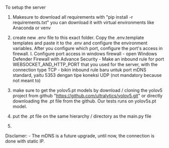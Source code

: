 To setup the server

1. Makesure to download all requirements with "pip install -r requirements.txt"
    you can download it with virtual environments like Anaconda or venv

2. create new .env file to this exact folder. Copy the .env.template templates and paste it to the .env and configure the environment variables. After you configure which port, configure the port's access in firewall.
    I. Configure port access in windows firewall
        - open Windows Defender Firewall with Advance Security
        - Make an inbound rule for port WEBSOCKET_AND_HTTP_PORT that you used for the server, with the connection type TCP
        - bikin inbound rule baru untuk port mDNS standard, yaitu 5353 dengan tipe koneksi UDP (not mandatory because not meant to)

3. make sure to get the yolov5.pt models by download / cloning the yolov5 project from github "https://github.com/ultralytics/yolov5.git" or directly downloading the .pt file from the github. Our tests runs on yolov5s.pt model.

4. put the .pt file on the same hierarchy / directory as the main.py file

5. 



Disclamer: 
    - The mDNS is a future upgrade, until now, the connection is done with static IP.


